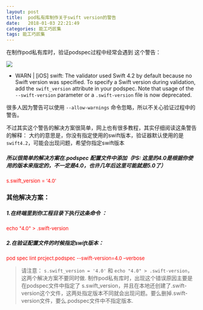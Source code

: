 ```yaml
---
layout: post
title:  pod私有库制作关于swift version的警告
date:   2018-01-03 22:21:49
categories: 能工巧匠集
tags: 能工巧匠集
---
```



在制作pod私有库时，验证podspec过程中经常会遇到 这个警告：

![](http://ww3.sinaimg.cn/large/006tNc79ly1g3n5yie1gij315o0u0x6g.jpg)

- WARN  | [iOS] swift: The validator used Swift 4.2 by default because no Swift version was specified. To specify a Swift version during validation, add the `swift_version` attribute in your podspec. Note that usage of the `--swift-version` parameter or a `.swift-version` file is now deprecated.

很多人因为警告可以使用 `--allow-warnings` 命令忽略，所以不关心验证过程中的警告。

不过其实这个警告的解决方案很简单，网上也有很多教程，其实仔细阅读这条警告的解释：
大约的意思是，你没有指定使用的swift版本，验证器默认使用的是`swift4.2`，可能会出现问题，希望你指定swift版本

##### 所以很简单的解决方案在.podspec 配置文件中添加（PS: 这里的4.0是根据你使用的版本来指定的，不一定是4.0，也许几年后这里可能就是5.0了）

<font color = red size = 2> s.swift_version = '4.0' </font> 

### 其他解决方案：

##### 1.在终端里到你工程目录下执行这条命令 ：
 
<font color = red size = 2> echo "4.0" > .swift-version </font>

##### 2.在验证配置文件的时候指定swift版本：

<font color = red size = 2> pod spec lint prcject.podspec --swift-version=4.0 –verbose
 </font> 


> 请注意： `s.swift_version = '4.0'` 和 `echo "4.0" > .swift-version`，这两个解决方案不要同时做. 制作pod私有库时，出现这个错误原因主要是 在podspec文件中指定了 s.swift_version，并且在本地还创建了.swift-version这个文件，这两处指定版本不同就会出现问题。要么删掉.swift-version文件，要么.podspec文件中不指定版本.

